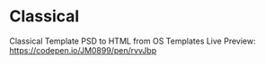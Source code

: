 # Classical
Classical Template PSD to HTML from OS Templates
Live Preview: https://codepen.io/JM0899/pen/rvvJbp
